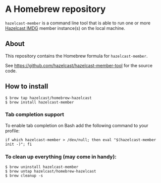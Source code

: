 # A Homebrew repository

`hazelcast-member` is a command line tool that is able to run one or more [Hazelcast IMDG](https://hazelcast.org) member
instance(s) on the local machine.

## About

This repository contains the Homebrew formula for `hazelcast-member`.

See https://github.com/hazelcast/hazelcast-member-tool for the source code.

## How to install

    $ brew tap hazelcast/homebrew-hazelcast
    $ brew install hazelcast-member

### Tab completion support

To enable tab completion on Bash add the following command to your profile:

    if which hazelcast-member > /dev/null; then eval "$(hazelcast-member init -)"; fi

### To clean up everything (may come in handy):

    $ brew uninstall hazelcast-member
    $ brew untap hazelcast/homebrew-hazelcast
    $ brew cleanup -s
